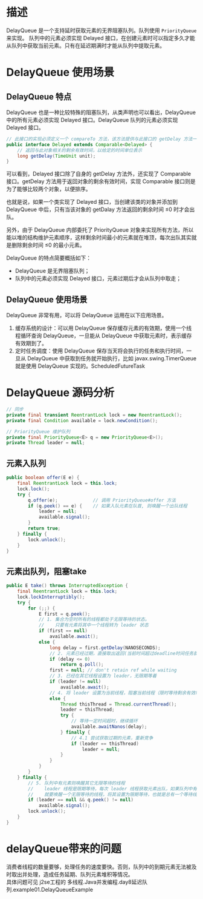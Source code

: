 # 描述
DelayQueue 是一个支持延时获取元素的无界阻塞队列。队列使用 ```PriorityQueue``` 来实现。 队列中的元素必须实现 Delayed 接口，在创建元素时可以指定多久才能从队列中获取当前元素。只有在延迟期满时才能从队列中提取元素。

# DelayQueue 使用场景

## DelayQueue 特点
DelayQueue 也是一种比较特殊的阻塞队列，从类声明也可以看出，DelayQueue 中的所有元素必须实现 Delayed 接口。DelayQueue 队列的元素必须实现 Delayed 接口。

```java
// 此接口的实现必须定义一个 compareTo 方法，该方法提供与此接口的 getDelay 方法一致的排序。
public interface Delayed extends Comparable<Delayed> {
    // 返回与此对象相关的剩余有效时间，以给定的时间单位表示
    long getDelay(TimeUnit unit);
}
```
可以看到，Delayed 接口除了自身的 getDelay 方法外，还实现了 Comparable 接口。getDelay 方法用于返回对象的剩余有效时间，实现 Comparable 接口则是为了能够比较两个对象，以便排序。

也就是说，如果一个类实现了 Delayed 接口，当创建该类的对象并添加到 DelayQueue 中后，只有当该对象的 getDalay 方法返回的剩余时间 ≤0 时才会出队。

另外，由于 DelayQueue 内部委托了 PriorityQueue 对象来实现所有方法，所以能以堆的结构维护元素顺序，这样剩余时间最小的元素就在堆顶，每次出队其实就是删除剩余时间 ≤0 的最小元素。

DelayQueue 的特点简要概括如下：
- DelayQueue 是无界阻塞队列；
- 队列中的元素必须实现 Delayed 接口，元素过期后才会从队列中取走；

## DelayQueue 使用场景
DelayQueue 非常有用，可以将 DelayQueue 运用在以下应用场景。
1. 缓存系统的设计：可以用 DelayQueue 保存缓存元素的有效期，使用一个线程循环查询 DelayQueue，一旦能从 DelayQueue 中获取元素时，表示缓存有效期到了。
2. 定时任务调度：使用 DelayQueue 保存当天将会执行的任务和执行时间，一旦从 DelayQueue 中获取到任务就开始执行，比如 javax.swing.TimerQueue 就是使用 DelayQueue 实现的。ScheduledFutureTask

# DelayQueue 源码分析
```java
// 同步
private final transient ReentrantLock lock = new ReentrantLock();
private final Condition available = lock.newCondition();

// PriorityQueue 维护队列
private final PriorityQueue<E> q = new PriorityQueue<E>();
private Thread leader = null;
```

## 元素入队列
```java
public boolean offer(E e) {
    final ReentrantLock lock = this.lock;
    lock.lock();
    try {
        q.offer(e);             // 调用 PriorityQueue#offer 方法
        if (q.peek() == e) {    // 如果入队元素在队首, 则唤醒一个出队线程
            leader = null;
            available.signal();
        }
        return true;
    } finally {
        lock.unlock();
    }
}
```

## 元素出队列，阻塞take
```java
public E take() throws InterruptedException {
    final ReentrantLock lock = this.lock;
    lock.lockInterruptibly();
    try {
        for (;;) {
            E first = q.peek();
            // 1. 集合为空时所有的线程都处于无限等待的状态。
            //    只要有元素将其中一个线程转为 leader 状态
            if (first == null)
                available.await();
            else {
                long delay = first.getDelay(NANOSECONDS);
                // 2. 元素已经过期，直接取出返回(当前时间超过deadline时间任务就会被执行)
                if (delay <= 0)
                    return q.poll();
                first = null; // don't retain ref while waiting
                // 3. 已经在其它线程设置为 leader，无限期等着
                if (leader != null)
                    available.await();
                // 4. 将 leader 设置为当前线程，阻塞当前线程（限时等待剩余有效时间）
                else {
                    Thread thisThread = Thread.currentThread();
                    leader = thisThread;
                    try {
                        // 等待一定时间超时，继续循环
                        available.awaitNanos(delay);
                    } finally {
                        // 4.1 尝试获取过期的元素，重新竞争
                        if (leader == thisThread)
                            leader = null;
                    }
                }
            }
        }
    } finally {
        // 5. 队列中有元素则唤醒其它无限等待的线程
        //    leader 线程是限期等待，每次 leader 线程获取元素出队，如果队列中有元素
        //    就要唤醒一个无限等待的线程，将其设置为限期等待，也就是总有一个等待线程是 leader 状态
        if (leader == null && q.peek() != null)
            available.signal();
        lock.unlock();
    }
}
```

# delayQueue带来的问题
消费者线程的数量要够，处理任务的速度要快。否则，队列中的到期元素无法被及时取出并处理，造成任务延期、队列元素堆积等情况。  
具体问题可见  j2se工程的 多线程.Java并发编程.day8延迟队列.example01.DelayQueueExample